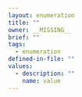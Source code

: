 ```yaml
---
layout: enumeration
title: ""
owner: __MISSING__
brief: ""
tags:
  - enumeration
defined-in-file: ""
values:
  - description: ""
    name: value
---
```

